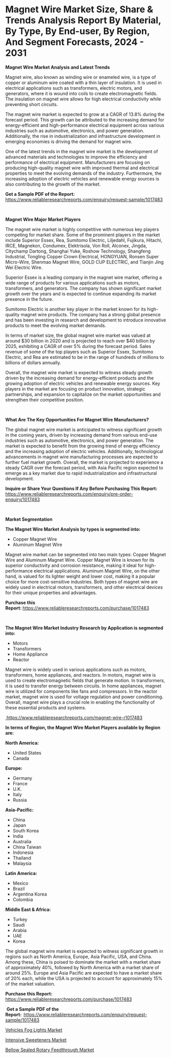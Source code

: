 <p><h1>Magnet Wire Market Size, Share & Trends Analysis Report By Material, By Type, By End-user, By Region, And Segment Forecasts, 2024 - 2031</h1></p><p><strong>Magnet Wire Market Analysis and Latest Trends</strong></p>
<p><p>Magnet wire, also known as winding wire or enameled wire, is a type of copper or aluminum wire coated with a thin layer of insulation. It is used in electrical applications such as transformers, electric motors, and generators, where it is wound into coils to create electromagnetic fields. The insulation on magnet wire allows for high electrical conductivity while preventing short circuits.</p><p>The magnet wire market is expected to grow at a CAGR of 13.8% during the forecast period. This growth can be attributed to the increasing demand for energy-efficient and high-performance electrical equipment across various industries such as automotive, electronics, and power generation. Additionally, the rise in industrialization and infrastructure development in emerging economies is driving the demand for magnet wire.</p><p>One of the latest trends in the magnet wire market is the development of advanced materials and technologies to improve the efficiency and performance of electrical equipment. Manufacturers are focusing on producing high-quality magnet wire with improved thermal and electrical properties to meet the evolving demands of the industry. Furthermore, the increasing adoption of electric vehicles and renewable energy sources is also contributing to the growth of the market.</p></p>
<p><strong>Get a Sample PDF of the Report:&nbsp;</strong> <a href="https://www.reliableresearchreports.com/enquiry/request-sample/1017483">https://www.reliableresearchreports.com/enquiry/request-sample/1017483</a></p>
<p>&nbsp;</p>
<p><strong>Magnet Wire Major Market Players</strong></p>
<p><p>The magnet wire market is highly competitive with numerous key players competing for market share. Some of the prominent players in the market include Superior Essex, Rea, Sumitomo Electric, Liljedahl, Fujikura, Hitachi, IRCE, Magnekon, Condumex, Elektrisola, Von Roll, Alconex, Jingda, Citychamp Dartong, Shanghai Yuke, Roshow Technology, Shangfeng Industrial, Tongling Copper Crown Electrical, HONGYUAN, Ronsen Super Micro-Wire, Shenmao Magnet Wire, GOLD CUP ELECTRIC, and Tianjin Jing Wei Electric Wire.</p><p>Superior Essex is a leading company in the magnet wire market, offering a wide range of products for various applications such as motors, transformers, and generators. The company has shown significant market growth over the years and is expected to continue expanding its market presence in the future.</p><p>Sumitomo Electric is another key player in the market known for its high-quality magnet wire products. The company has a strong global presence and has been investing in research and development to introduce innovative products to meet the evolving market demands.</p><p>In terms of market size, the global magnet wire market was valued at around $30 billion in 2020 and is projected to reach over $40 billion by 2025, exhibiting a CAGR of over 5% during the forecast period. Sales revenue of some of the top players such as Superior Essex, Sumitomo Electric, and Rea are estimated to be in the range of hundreds of millions to billions of dollars annually.</p><p>Overall, the magnet wire market is expected to witness steady growth driven by the increasing demand for energy-efficient products and the growing adoption of electric vehicles and renewable energy sources. Key players in the market are focusing on product innovation, strategic partnerships, and expansion to capitalize on the market opportunities and strengthen their competitive position.</p></p>
<p>&nbsp;</p>
<p><strong>What Are The Key Opportunities For Magnet Wire Manufacturers?</strong></p>
<p><p>The global magnet wire market is anticipated to witness significant growth in the coming years, driven by increasing demand from various end-use industries such as automotive, electronics, and power generation. The market is expected to benefit from the growing trend of energy efficiency and the increasing adoption of electric vehicles. Additionally, technological advancements in magnet wire manufacturing processes are expected to further fuel market growth. Overall, the market is projected to experience a steady CAGR over the forecast period, with Asia Pacific region expected to emerge as a key market due to rapid industrialization and infrastructural development.</p></p>
<p><strong>Inquire or Share Your Questions If Any Before Purchasing This Report:</strong> <a href="https://www.reliableresearchreports.com/enquiry/pre-order-enquiry/1017483">https://www.reliableresearchreports.com/enquiry/pre-order-enquiry/1017483</a></p>
<p>&nbsp;</p>
<p><strong>Market Segmentation</strong></p>
<p><strong>The Magnet Wire Market Analysis by types is segmented into:</strong></p>
<p><ul><li>Copper Magnet Wire</li><li>Aluminum Magnet Wire</li></ul></p>
<p><p>Magnet wire market can be segmented into two main types: Copper Magnet Wire and Aluminum Magnet Wire. Copper Magnet Wire is known for its superior conductivity and corrosion resistance, making it ideal for high-performance electrical applications. Aluminum Magnet Wire, on the other hand, is valued for its lighter weight and lower cost, making it a popular choice for more cost-sensitive industries. Both types of magnet wire are widely used in electrical motors, transformers, and other electrical devices for their unique properties and advantages.</p></p>
<p><strong>Purchase this Report:&nbsp;</strong><a href="https://www.reliableresearchreports.com/purchase/1017483">https://www.reliableresearchreports.com/purchase/1017483</a></p>
<p>&nbsp;</p>
<p><strong>The Magnet Wire Market Industry Research by Application is segmented into:</strong></p>
<p><ul><li>Motors</li><li>Transformers</li><li>Home Appliance</li><li>Reactor</li></ul></p>
<p><p>Magnet wire is widely used in various applications such as motors, transformers, home appliances, and reactors. In motors, magnet wire is used to create electromagnetic fields that generate motion. In transformers, it is used to transfer energy between circuits. In home appliances, magnet wire is utilized for components like fans and compressors. In the reactor market, magnet wire is used for voltage regulation and power conditioning. Overall, magnet wire plays a crucial role in enabling the functionality of these essential products and systems.</p></p>
<p><a href="https://www.reliableresearchreports.com/magnet-wire-r1017483">&nbsp;https://www.reliableresearchreports.com/magnet-wire-r1017483</a></p>
<p><strong>In terms of Region, the Magnet Wire Market Players available by Region are:</strong></p>
<p>
    <p> <strong> North America: </strong>
        <ul>
            <li>United States</li>
            <li>Canada</li>
        </ul>
        </p> 
    <p> <strong> Europe: </strong>
        <ul>
            <li>Germany</li>
            <li>France</li>
            <li>U.K.</li>
            <li>Italy</li>
            <li>Russia</li>
        </ul>
        </p> 
    <p> <strong> Asia-Pacific: </strong>
        <ul>
            <li>China</li>
            <li>Japan</li>
            <li>South Korea</li>
            <li>India</li>
            <li>Australia</li>
            <li>China Taiwan</li>
            <li>Indonesia</li>
            <li>Thailand</li>
            <li>Malaysia</li>
        </ul>
        </p> 
    <p> <strong> Latin America: </strong>
        <ul>
            <li>Mexico</li>
            <li>Brazil</li>
            <li>Argentina Korea</li>
            <li>Colombia</li>
        </ul>
        </p> 
    <p> <strong> Middle East & Africa: </strong>
        <ul>
            <li>Turkey</li>
            <li>Saudi</li>
            <li>Arabia</li>
            <li>UAE</li>
            <li>Korea</li>
        </ul>
    </p>
    </p>
<p><p>The global magnet wire market is expected to witness significant growth in regions such as North America, Europe, Asia Pacific, USA, and China. Among these, China is poised to dominate the market with a market share of approximately 40%, followed by North America with a market share of around 25%. Europe and Asia Pacific are expected to have a market share of 20% each, while the USA is projected to account for approximately 15% of the market valuation.</p></p>
<p><strong>Purchase this Report: </strong><a href="https://www.reliableresearchreports.com/purchase/1017483">https://www.reliableresearchreports.com/purchase/1017483</a></p>
<p>&nbsp;<strong>Get a Sample PDF of the Report:&nbsp;&nbsp;</strong><a href="https://www.reliableresearchreports.com/enquiry/request-sample/1017483">https://www.reliableresearchreports.com/enquiry/request-sample/1017483</a></p>
<p><strong></strong></p>
<p><p><a href="https://www.linkedin.com/pulse/global-vehicles-fog-lights-market-product-type-application-bp3qf?trackingId=8ENlcBa3FVBaeCv4%2FJaEKA%3D%3D">Vehicles Fog Lights Market</a></p><p><a href="https://www.linkedin.com/pulse/global-intensive-sweeteners-market-sector-types-applications-jpxpf?trackingId=ZdeClrQoPoPcR6A7PikT6A%3D%3D">Intensive Sweeteners Market</a></p><p><a href="https://view.publitas.com/reportprime-1/bellow-sealed-rotary-feedthrough-industry-analysis-report-its-market-size-share-trends-by-application-region-competitive-strategies-2024-2031/">Bellow Sealed Rotary Feedthrough Market</a></p></p>